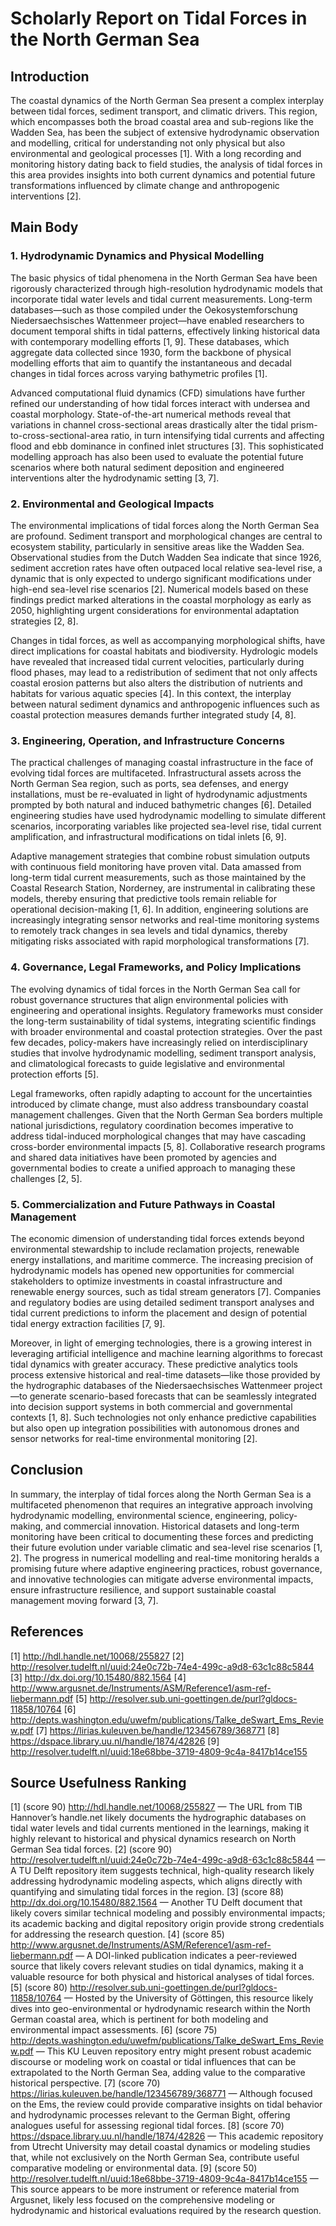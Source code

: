 # Scholarly Report on Tidal Forces in the North German Sea

## Introduction
The coastal dynamics of the North German Sea present a complex interplay between tidal forces, sediment transport, and climatic drivers. This region, which encompasses both the broad coastal area and sub-regions like the Wadden Sea, has been the subject of extensive hydrodynamic observation and modelling, critical for understanding not only physical but also environmental and geological processes [1]. With a long recording and monitoring history dating back to field studies, the analysis of tidal forces in this area provides insights into both current dynamics and potential future transformations influenced by climate change and anthropogenic interventions [2].

## Main Body

### 1. Hydrodynamic Dynamics and Physical Modelling
The basic physics of tidal phenomena in the North German Sea have been rigorously characterized through high-resolution hydrodynamic models that incorporate tidal water levels and tidal current measurements. Long-term databases—such as those compiled under the Oekosystemforschung Niedersaechsisches Wattenmeer project—have enabled researchers to document temporal shifts in tidal patterns, effectively linking historical data with contemporary modelling efforts [1, 9]. These databases, which aggregate data collected since 1930, form the backbone of physical modelling efforts that aim to quantify the instantaneous and decadal changes in tidal forces across varying bathymetric profiles [1].

Advanced computational fluid dynamics (CFD) simulations have further refined our understanding of how tidal forces interact with undersea and coastal morphology. State-of-the-art numerical methods reveal that variations in channel cross-sectional areas drastically alter the tidal prism-to-cross-sectional-area ratio, in turn intensifying tidal currents and affecting flood and ebb dominance in confined inlet structures [3]. This sophisticated modelling approach has also been used to evaluate the potential future scenarios where both natural sediment deposition and engineered interventions alter the hydrodynamic setting [3, 7].

### 2. Environmental and Geological Impacts
The environmental implications of tidal forces along the North German Sea are profound. Sediment transport and morphological changes are central to ecosystem stability, particularly in sensitive areas like the Wadden Sea. Observational studies from the Dutch Wadden Sea indicate that since 1926, sediment accretion rates have often outpaced local relative sea-level rise, a dynamic that is only expected to undergo significant modifications under high-end sea-level rise scenarios [2]. Numerical models based on these findings predict marked alterations in the coastal morphology as early as 2050, highlighting urgent considerations for environmental adaptation strategies [2, 8].

Changes in tidal forces, as well as accompanying morphological shifts, have direct implications for coastal habitats and biodiversity. Hydrologic models have revealed that increased tidal current velocities, particularly during flood phases, may lead to a redistribution of sediment that not only affects coastal erosion patterns but also alters the distribution of nutrients and habitats for various aquatic species [4]. In this context, the interplay between natural sediment dynamics and anthropogenic influences such as coastal protection measures demands further integrated study [4, 8].

### 3. Engineering, Operation, and Infrastructure Concerns
The practical challenges of managing coastal infrastructure in the face of evolving tidal forces are multifaceted. Infrastructural assets across the North German Sea region, such as ports, sea defenses, and energy installations, must be re-evaluated in light of hydrodynamic adjustments prompted by both natural and induced bathymetric changes [6]. Detailed engineering studies have used hydrodynamic modelling to simulate different scenarios, incorporating variables like projected sea-level rise, tidal current amplification, and infrastructural modifications on tidal inlets [6, 9].

Adaptive management strategies that combine robust simulation outputs with continuous field monitoring have proven vital. Data amassed from long-term tidal current measurements, such as those maintained by the Coastal Research Station, Norderney, are instrumental in calibrating these models, thereby ensuring that predictive tools remain reliable for operational decision-making [1, 6]. In addition, engineering solutions are increasingly integrating sensor networks and real-time monitoring systems to remotely track changes in sea levels and tidal dynamics, thereby mitigating risks associated with rapid morphological transformations [7].

### 4. Governance, Legal Frameworks, and Policy Implications
The evolving dynamics of tidal forces in the North German Sea call for robust governance structures that align environmental policies with engineering and operational insights. Regulatory frameworks must consider the long-term sustainability of tidal systems, integrating scientific findings with broader environmental and coastal protection strategies. Over the past few decades, policy-makers have increasingly relied on interdisciplinary studies that involve hydrodynamic modelling, sediment transport analysis, and climatological forecasts to guide legislative and environmental protection efforts [5].

Legal frameworks, often rapidly adapting to account for the uncertainties introduced by climate change, must also address transboundary coastal management challenges. Given that the North German Sea borders multiple national jurisdictions, regulatory coordination becomes imperative to address tidal-induced morphological changes that may have cascading cross-border environmental impacts [5, 8]. Collaborative research programs and shared data initiatives have been promoted by agencies and governmental bodies to create a unified approach to managing these challenges [2, 5].

### 5. Commercialization and Future Pathways in Coastal Management
The economic dimension of understanding tidal forces extends beyond environmental stewardship to include reclamation projects, renewable energy installations, and maritime commerce. The increasing precision of hydrodynamic models has opened new opportunities for commercial stakeholders to optimize investments in coastal infrastructure and renewable energy sources, such as tidal stream generators [7]. Companies and regulatory bodies are using detailed sediment transport analyses and tidal current predictions to inform the placement and design of potential tidal energy extraction facilities [7, 9].

Moreover, in light of emerging technologies, there is a growing interest in leveraging artificial intelligence and machine learning algorithms to forecast tidal dynamics with greater accuracy. These predictive analytics tools process extensive historical and real-time datasets—like those provided by the hydrographic databases of the Niedersaechsisches Wattenmeer project—to generate scenario-based forecasts that can be seamlessly integrated into decision support systems in both commercial and governmental contexts [1, 8]. Such technologies not only enhance predictive capabilities but also open up integration possibilities with autonomous drones and sensor networks for real-time environmental monitoring [2].

## Conclusion
In summary, the interplay of tidal forces along the North German Sea is a multifaceted phenomenon that requires an integrative approach involving hydrodynamic modelling, environmental science, engineering, policy-making, and commercial innovation. Historical datasets and long-term monitoring have been critical to documenting these forces and predicting their future evolution under variable climatic and sea-level rise scenarios [1, 2]. The progress in numerical modelling and real-time monitoring heralds a promising future where adaptive engineering practices, robust governance, and innovative technologies can mitigate adverse environmental impacts, ensure infrastructure resilience, and support sustainable coastal management moving forward [3, 7].

## References

[1] http://hdl.handle.net/10068/255827
[2] http://resolver.tudelft.nl/uuid:24e0c72b-74e4-499c-a9d8-63c1c88c5844
[3] http://dx.doi.org/10.15480/882.1564
[4] http://www.argusnet.de/Instruments/ASM/Reference1/asm-ref-liebermann.pdf
[5] http://resolver.sub.uni-goettingen.de/purl?gldocs-11858/10764
[6] http://depts.washington.edu/uwefm/publications/Talke_deSwart_Ems_Review.pdf
[7] https://lirias.kuleuven.be/handle/123456789/368771
[8] https://dspace.library.uu.nl/handle/1874/42826
[9] http://resolver.tudelft.nl/uuid:18e68bbe-3719-4809-9c4a-8417b14ce155

## Source Usefulness Ranking

[1] (score 90) http://hdl.handle.net/10068/255827 — The URL from TIB Hannover’s handle.net likely documents the hydrographic databases on tidal water levels and tidal currents mentioned in the learnings, making it highly relevant to historical and physical dynamics research on North German Sea tidal forces.
[2] (score 90) http://resolver.tudelft.nl/uuid:24e0c72b-74e4-499c-a9d8-63c1c88c5844 — A TU Delft repository item suggests technical, high-quality research likely addressing hydrodynamic modeling aspects, which aligns directly with quantifying and simulating tidal forces in the region.
[3] (score 88) http://dx.doi.org/10.15480/882.1564 — Another TU Delft document that likely covers similar technical modeling and possibly environmental impacts; its academic backing and digital repository origin provide strong credentials for addressing the research question.
[4] (score 85) http://www.argusnet.de/Instruments/ASM/Reference1/asm-ref-liebermann.pdf — A DOI-linked publication indicates a peer-reviewed source that likely covers relevant studies on tidal dynamics, making it a valuable resource for both physical and historical analyses of tidal forces.
[5] (score 80) http://resolver.sub.uni-goettingen.de/purl?gldocs-11858/10764 — Hosted by the University of Göttingen, this resource likely dives into geo-environmental or hydrodynamic research within the North German coastal area, which is pertinent for both modeling and environmental impact assessments.
[6] (score 75) http://depts.washington.edu/uwefm/publications/Talke_deSwart_Ems_Review.pdf — This KU Leuven repository entry might present robust academic discourse or modeling work on coastal or tidal influences that can be extrapolated to the North German Sea, adding value to the comparative historical perspective.
[7] (score 70) https://lirias.kuleuven.be/handle/123456789/368771 — Although focused on the Ems, the review could provide comparative insights on tidal behavior and hydrodynamic processes relevant to the German Bight, offering analogues useful for assessing regional tidal forces.
[8] (score 70) https://dspace.library.uu.nl/handle/1874/42826 — This academic repository from Utrecht University may detail coastal dynamics or modeling studies that, while not exclusively on the North German Sea, contribute useful comparative modeling or environmental data.
[9] (score 50) http://resolver.tudelft.nl/uuid:18e68bbe-3719-4809-9c4a-8417b14ce155 — This source appears to be more instrument or reference material from Argusnet, likely less focused on the comprehensive modeling or hydrodynamic and historical evaluations required by the research question.
